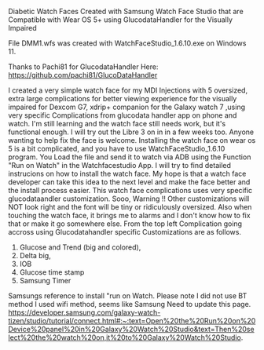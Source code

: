 Diabetic Watch Faces Created with Samsung Watch Face Studio that are Compatible with Wear OS 5+ using GlucodataHandler for the Visually Impaired

File DMM1.wfs was created with WatchFaceStudio_1.6.10.exe on Windows 11.  

Thanks to Pachi81 for GlucodataHandler Here: https://github.com/pachi81/GlucoDataHandler

I created a very simple watch face for my MDI Injections with 5 oversized, extra large complications for better viewing experience for the visually impaired for Dexcom G7, xdrip+ companion for the Galaxy watch 7 ,using very specific Complications from glucodata handler app on phone and watch. I'm still learning and the watch face still needs work, but it's functional enough. I will try out the Libre 3 on in in a few weeks too. Anyone wanting to help fix the face is welcome. Installing the watch face on wear os 5 is a bit complicated, and you have to use WatchFaceStudio_1.6.10 program. You Load the file and send it to watch via ADB using the Function "Run on Watch" in the Watchfacestudio App. I will try to find detailed instrucions on how to install the watch face. My hope is that a watch face developer can take this idea to the next level and make the face better and the install process easier. This watch face complications uses very specific glucodataandler customization. Sooo, Warning !! Other customizations will NOT look right and the font will be tiny or ridiculously oversized. Also when touching the watch face, it brings me to alarms and I don't know how to fix that or make it go somewhere else. 
From the top left Complication going accross using Glucodatahandler specific Customizations are as follows. 
1. Glucose and Trend (big and colored),
2. Delta big,
3. IOB
4. Glucose time stamp
5. Samsung Timer 

Samsungs reference to install "run on Watch. Please note I did not use BT method I used wifi method, seems like Samsung Need to update this page. https://developer.samsung.com/galaxy-watch-tizen/studio/tutorial/connect.html#:~:text=Open%20the%20Run%20on%20Device%20panel%20in%20Galaxy%20Watch%20Studio&text=Then%20select%20the%20watch%20on,it%20to%20Galaxy%20Watch%20Studio.
